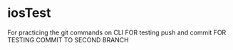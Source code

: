 # iosTest
For practicing the git commands on CLI
FOR testing push and commit
FOR TESTING COMMIT TO SECOND BRANCH
